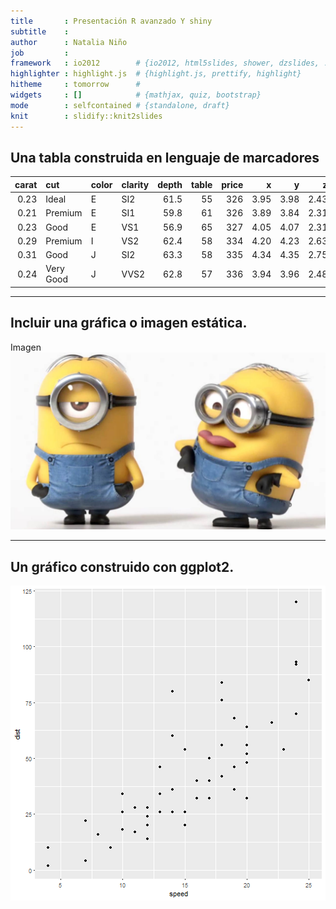 ```yaml
---
title       : Presentación R avanzado Y shiny
subtitle    : 
author      : Natalia Niño 
job         : 
framework   : io2012        # {io2012, html5slides, shower, dzslides, ...}
highlighter : highlight.js  # {highlight.js, prettify, highlight}
hitheme     : tomorrow      # 
widgets     : []            # {mathjax, quiz, bootstrap}
mode        : selfcontained # {standalone, draft}
knit        : slidify::knit2slides
---
```


## Una tabla construida en lenguaje de marcadores


| carat|cut       |color |clarity | depth| table| price|    x|    y|    z|
|-----:|:---------|:-----|:-------|-----:|-----:|-----:|----:|----:|----:|
|  0.23|Ideal     |E     |SI2     |  61.5|    55|   326| 3.95| 3.98| 2.43|
|  0.21|Premium   |E     |SI1     |  59.8|    61|   326| 3.89| 3.84| 2.31|
|  0.23|Good      |E     |VS1     |  56.9|    65|   327| 4.05| 4.07| 2.31|
|  0.29|Premium   |I     |VS2     |  62.4|    58|   334| 4.20| 4.23| 2.63|
|  0.31|Good      |J     |SI2     |  63.3|    58|   335| 4.34| 4.35| 2.75|
|  0.24|Very Good |J     |VVS2    |  62.8|    57|   336| 3.94| 3.96| 2.48|



---

## Incluir una gráfica o imagen estática.

Imagen
![Hola](imagen1.jpg)

---

## Un gráfico construido con ggplot2.

![plot of chunk unnamed-chunk-2](figure/unnamed-chunk-2-1.png)

